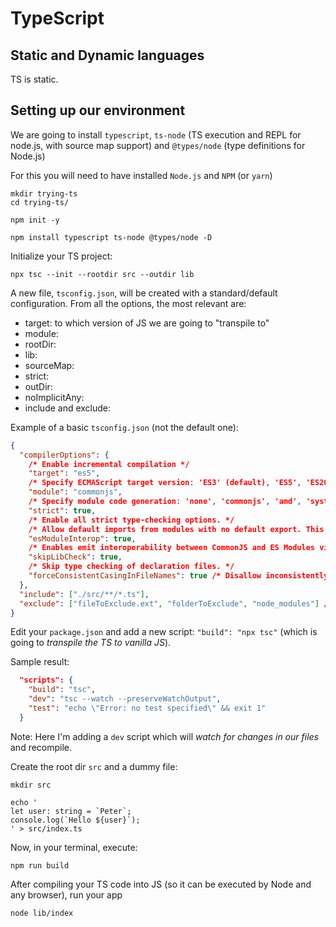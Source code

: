 # TypeScript

<!--
It should include...

Presentation

What is TS
- Compiles to browser and node
- 3 parts: Language, Language Server and Compiler

We could see TypeScript code as JavaScript with type annotations
The compiler takes our TS code and compiles it into plain JS code

Why to use it
- It helps us to catch errors during development
- Add extra features still not available in JS (next generation JS features which will be compiled to JS and support old browsers to)
- Uses type annotations to analyze our code
- Only active during development
- Doesnt provide any performance optimization
In other languages, the type system can be used to optimize code using the compiler

History

-->

## Static and Dynamic languages

<!--
  TODO: Differences
  Also check about Nominal and Structural Type Systems. TS is a structural type system.

  Dynamyc types are resolved at runtime
-->

TS is static.

## Setting up our environment

We are going to install `typescript`, `ts-node` (TS execution and REPL for node.js, with source map support) and `@types/node` (type definitions for Node.js)

For this you will need to have installed `Node.js` and `NPM` (or `yarn`)

```shell
mkdir trying-ts
cd trying-ts/

npm init -y

npm install typescript ts-node @types/node -D
```

Initialize your TS project:

```shell
npx tsc --init --rootdir src --outdir lib
```

A new file, `tsconfig.json`, will be created with a standard/default configuration.
From all the options, the most relevant are:

* target: to which version of JS we are going to "transpile to"
* module:
* rootDir:
* lib:
* sourceMap:
* strict:
* outDir:
* noImplicitAny:
* include and exclude:

Example of a basic `tsconfig.json` (not the default one):

```json
{
  "compilerOptions": {
    /* Enable incremental compilation */
    "target": "es5",
    /* Specify ECMAScript target version: 'ES3' (default), 'ES5', 'ES2015', 'ES2016', 'ES2017', 'ES2018', 'ES2019', 'ES2020', 'ES2021', or 'ESNEXT'. */
    "module": "commonjs",
    /* Specify module code generation: 'none', 'commonjs', 'amd', 'system', 'umd', 'es2015', 'es2020', or 'ESNext'. */
    "strict": true,
    /* Enable all strict type-checking options. */
    /* Allow default imports from modules with no default export. This does not affect code emit, just typechecking. */
    "esModuleInterop": true,
    /* Enables emit interoperability between CommonJS and ES Modules via creation of namespace objects for all imports. Implies 'allowSyntheticDefaultImports'. */
    "skipLibCheck": true,
    /* Skip type checking of declaration files. */
    "forceConsistentCasingInFileNames": true /* Disallow inconsistently-cased references to the same file. */
  },
  "include": ["./src/**/*.ts"],
  "exclude": ["fileToExclude.ext", "folderToExclude", "node_modules"] // by default node_modules is excluded
}
```


Edit your `package.json` and add a new script: `"build": "npx tsc"` (which is going to *transpile the TS to vanilla JS*).

Sample result:
```json
  "scripts": {
    "build": "tsc",
    "dev": "tsc --watch --preserveWatchOutput",
    "test": "echo \"Error: no test specified\" && exit 1"
  }
```

Note: Here I'm adding a `dev` script which will *watch for changes in our files* and recompile.

Create the root dir `src` and a dummy file:

```shell
mkdir src

echo '
let user: string = `Peter`;
console.log(`Hello ${user}`);
' > src/index.ts
```

Now, in your terminal, execute: 

```shell
npm run build
```

After compiling your TS code into JS (so it can be executed by Node and any browser), run your app

```shell
node lib/index
```


<!--
Then we can compile our files doing
tsc myFile.ts

This will generate myFile.js
Then we can run
node index.js


We can do the previous steps in one step with ts-node (we compile and execute)
ts-node index.ts


We can also use a tsconfig.json file, which is a TS compiler configuration file to customize how the compiler behaves

tsc --init will generate a tsconfig file

In that file we can specify the rootdir and outdir, for example

then we can run `tsc` in the terminal (which will use our tsconfig)
We can pass the flag -w so the compiler will watch for change and re compile

-->


<!--
### VSCode and TS
???
-->

<!--
parcel-bundler
-->

<!--
ST says we need to understand both:
1. Syntax and features. Example: Interface
2. Design Patterns: How do we use interfaces to write reusable code
-->